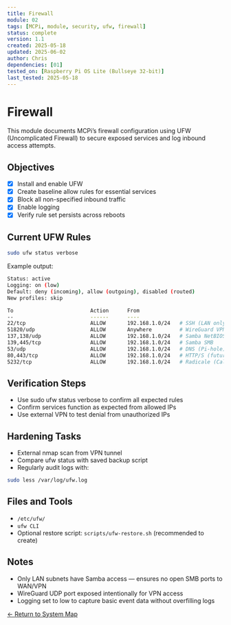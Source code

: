 ```yaml
---
title: Firewall
module: 02
tags: [MCPi, module, security, ufw, firewall]
status: complete
version: 1.1
created: 2025-05-18
updated: 2025-06-02
author: Chris
dependencies: [01]
tested_on: [Raspberry Pi OS Lite (Bullseye 32-bit)]
last_tested: 2025-05-18
---
```

# Firewall
This module documents MCPi’s firewall configuration using UFW (Uncomplicated Firewall) to secure exposed services and log inbound access attempts.

## Objectives
- [x] Install and enable UFW
- [x] Create baseline allow rules for essential services
- [x] Block all non-specified inbound traffic
- [x] Enable logging
- [x] Verify rule set persists across reboots

## Current UFW Rules
```bash
sudo ufw status verbose
```

Example output:
```bash
Status: active
Logging: on (low)
Default: deny (incoming), allow (outgoing), disabled (routed)
New profiles: skip

To                         Action      From
--                         ------      ----
22/tcp                     ALLOW       192.168.1.0/24   # SSH (LAN only)
51820/udp                  ALLOW       Anywhere         # WireGuard VPN
137,138/udp                ALLOW       192.168.1.0/24   # Samba NetBIOS
139,445/tcp                ALLOW       192.168.1.0/24   # Samba SMB
53/udp                     ALLOW       192.168.1.0/24   # DNS (Pi-hole)
80,443/tcp                 ALLOW       192.168.1.0/24   # HTTP/S (future use)
5232/tcp                   ALLOW       192.168.1.0/24   # Radicale (CalDAV)
```

##  Verification Steps
- Use sudo ufw status verbose to confirm all expected rules
- Confirm services function as expected from allowed IPs
- Use external VPN to test denial from unauthorized IPs

## Hardening Tasks
- External nmap scan from VPN tunnel
- Compare ufw status with saved backup script
- Regularly audit logs with:
```bash
sudo less /var/log/ufw.log
```

##  Files and Tools
- `/etc/ufw/`
- `ufw CLI`
- Optional restore script: `scripts/ufw-restore.sh` (recommended to create)

## Notes
- Only LAN subnets have Samba access — ensures no open SMB ports to WAN/VPN
- WireGuard UDP port exposed intentionally for VPN access
- Logging set to low to capture basic event data without overfilling logs

[← Return to System Map](../MCPi_systemMap.md)
